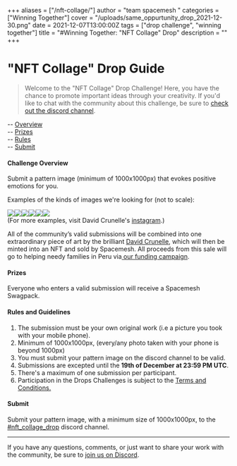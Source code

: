 +++
aliases = ["/nft-collage/"]
author = "team spacemesh "
categories = ["Winning Together"]
cover = "/uploads/same_oppurtunity_drop_2021-12-30.png"
date = 2021-12-07T13:00:00Z
tags = ["drop challenge", "winning together"]
title = "#Winning Together: \"NFT Collage\" Drop"
description = ""
+++
# "NFT Collage" Drop Guide

> Welcome to the "NFT Collage" Drop Challenge! Here, you have the chance to promote important ideas through your creativity. If you'd like to chat with the community about this challenge, be sure to [check out the discord channel](https://discord.gg/WWsBMaEdjK).

\-- [Overview](#challenge-overview)  
\-- [Prizes](#prizes)  
\-- [Rules](#rules-and-guidelines)  
\-- [Submit](#submit)

#### Challenge Overview

Submit a pattern image (minimum of 1000x1000px) that evokes positive emotions for you.

Examples of the kinds of images we're looking for (not to scale):

![](/uploads/1_2021-12-07.png)![](/uploads/2_2021-12-07.png)![](/uploads/4_2021-12-07.png)![](/uploads/3_2021-12-07.png)![](/uploads/20211207_125324_2021-12-07.png)![](/uploads/20211207_125129_2021-12-07.png)  
(For more examples, visit David Crunelle's [instagram](https://www.instagram.com/davidcrunelle/ "insta").)

All of the community’s valid submissions will be combined into one extraordinary piece of art by the brilliant [David Crunelle](https://www.canvasartists.io/artists/david-crunelle "crunelle"), which will then be minted into an NFT and sold by Spacemesh. All proceeds from this sale will go to helping needy families in Peru via[ our funding campaign](https://gogetfunding.com/spacemesh/ "campaign").

#### Prizes

Everyone who enters a valid submission will receive a Spacemesh Swagpack.

#### Rules and Guidelines

1. The submission must be your own original work (i.e a picture you took with your mobile phone).
2. Minimum of 1000x1000px, (every/any photo taken with your phone is beyond 1000px)
3. You must submit your pattern image on the discord channel to be valid.
4. Submissions are excepted until the **19th of December at 23:59 PM UTC**.
5. There's a maximum of one submission per participant.
6. Participation in the Drops Challenges is subject to the [Terms and Conditions.](https://www.spacemesh.io/causes-terms/ "Terms and Conditions")

#### Submit

Submit your pattern image, with a minimum size of 1000x1000px, to the [#nft_collage_drop](https://discord.gg/t68FJF6WtP "submit") discord channel.

***

If you have any questions, comments, or just want to share your work with the community, be sure to [join us on Discord](https://discord.gg/WWsBMaEdjK "discord").